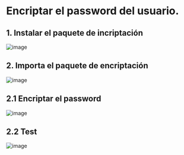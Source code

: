 # Encriptar el password del usuario. 

## 1. Instalar el paquete de incriptación

![image](https://user-images.githubusercontent.com/31961588/200195104-9cec3cef-bb5f-4fa1-99ce-a89ca9189dc7.png)

## 2. Importa el paquete de encriptación

![image](https://user-images.githubusercontent.com/31961588/200195414-2ffdf40c-ba14-478b-a197-d0e2005e608e.png)


## 2.1 Encriptar el password

![image](https://user-images.githubusercontent.com/31961588/200195472-689c1951-8da5-4ec6-9440-b19849d0d8ae.png)

## 2.2 Test

![image](https://user-images.githubusercontent.com/31961588/200195544-973b8f17-4466-4cae-b20d-b3f34b765756.png)
